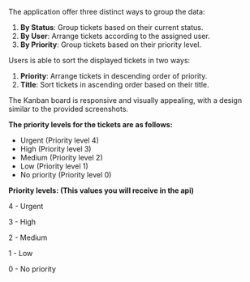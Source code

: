 The application offer three distinct ways to group the data:

1. **By Status**: Group tickets based on their current status.
2. **By User**: Arrange tickets according to the assigned user.
3. **By Priority**: Group tickets based on their priority level.

Users is able to sort the displayed tickets in two ways:

1. **Priority**: Arrange tickets in descending order of priority.
2. **Title**: Sort tickets in ascending order based on their title.

The Kanban board is responsive and visually appealing, with a design similar to the provided screenshots. 

**The priority levels for the tickets are as follows:**

- Urgent (Priority level 4)
- High (Priority level 3)
- Medium (Priority level 2)
- Low (Priority level 1)
- No priority (Priority level 0)

**Priority levels: (This values you will receive in the api)**

4 - Urgent

3 - High

2 - Medium

1 - Low

0 - No priority